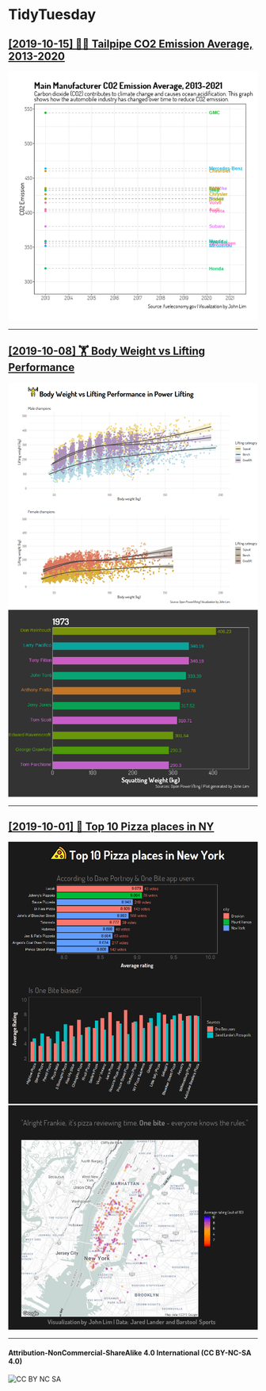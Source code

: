 # TidyTuesday

## [[2019-10-15] 🚗💨 Tailpipe CO2 Emission Average, 2013-2020](./R/2019_42/)
[![Tailpipe CO2 Emission Average, 2013-2020](./plots/2019_42/2019_42_CarFuelEconomy.gif)](https://github.com/penandlim/TidyTuesday/tree/master/plots/2019_42/)

***

## [[2019-10-08] 🏋️ Body Weight vs Lifting Performance](./R/2019_41/)
[![Body Weight vs Lifting Performance](./plots/2019_41/2019_41_Powerlifting.png)](https://github.com/penandlim/TidyTuesday/tree/master/plots/2019_41/)
[![Top Pizza places in NY Map](./plots/2019_41/2019_41_Powerlifting.gif)](https://github.com/penandlim/TidyTuesday/tree/master/plots/2019_41/)


***
## [[2019-10-01] 🍕 Top 10 Pizza places in NY](./R/2019_40/)
[![Top 10 Pizza places in NY Chart](./plots/2019_40/2019_40_AllThePizza_Charts.png)](https://github.com/penandlim/TidyTuesday/tree/master/plots/2019_40/)
[![Top Pizza places in NY Map](./plots/2019_40/2019_40_AllThePizza_Map.png)](https://github.com/penandlim/TidyTuesday/tree/master/plots/2019_40/)


***

#### Attribution-NonCommercial-ShareAlike 4.0 International (CC BY-NC-SA 4.0)
![CC BY NC SA](https://user-images.githubusercontent.com/4276174/66068560-a906c800-e502-11e9-9fad-11d668fff197.png)